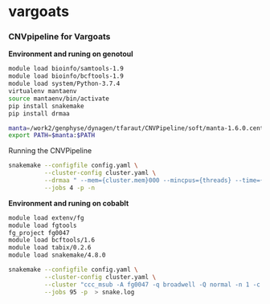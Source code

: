 # vargoats

### CNVpipeline for Vargoats

**Environment and runing on genotoul**

```bash
module load bioinfo/samtools-1.9
module load bioinfo/bcftools-1.9
module load system/Python-3.7.4
virtualenv mantaenv
source mantaenv/bin/activate
pip install snakemake
pip install drmaa

manta=/work2/genphyse/dynagen/tfaraut/CNVPipeline/soft/manta-1.6.0.centos6_x86_64/bin
export PATH=$manta:$PATH
```

Running the CNVPipeline

```bash
snakemake --configfile config.yaml \
          --cluster-config cluster.yaml \
          --drmaa " --mem={cluster.mem}000 --mincpus={threads} --time={cluster.time} -J {cluster.name} -N 1=1" \
          --jobs 4 -p -n
```

**Environment and runing on cobablt**

```bash
module load extenv/fg
module load fgtools
fg_project fg0047
module load bcftools/1.6
module load tabix/0.2.6
module load snakemake/4.8.0
```

```bash
snakemake --configfile config.yaml \
          --cluster-config cluster.yaml \
          --cluster "ccc_msub -A fg0047 -q broadwell -Q normal -n 1 -c {threads} -T {cluster.time} -o manta_job_%j.out -e manta_job_%j.err " \
          --jobs 95 -p  > snake.log
```
